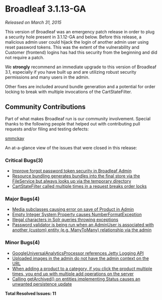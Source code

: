 # Broadleaf 3.1.13-GA

_Released on March 31, 2015_

This version of Broadleaf was an emergency patch release in order to plug a security hole present in 3.1.12-GA and below. Before this release, a malicious admin user could hijack the login of another admin user using reset password tokens. This was the extent of the vulnerability and Customer (frontend) logins has had this security from the beginning and did not require a patch.

We **strongly** recommend an immediate upgrade to this version of Broadleaf 3.1, especially if you have built up and are utilizing robust security permissions and many users in the admin.

Other fixes are included around bundle generation and a potential for order locking to break with multiple invocations of the CartStateFilter.

## Community Contributions
Part of what makes Broadleaf run is our community involvement. Special thanks to the following people that helped out with contributing pull requests and/or filing and testing defects:

[smmckay](https://github.com/smmckay)

An at-a-glance view of the issues that were closed in this release:
### Critical Bugs(3)
- [Improve forgot password token security in Broadleaf Admin](https://github.com/BroadleafCommerce/BroadleafCommerce/issues/1298)
- [Resource bundling generates bundles into the final store via the FileService but always looks up via the temporary directory](https://github.com/BroadleafCommerce/BroadleafCommerce/issues/1255)
- [CartStateFilter called multiple times in a request breaks order locks](https://github.com/BroadleafCommerce/BroadleafCommerce/issues/1239)

### Major Bugs(4)
- [Media subclasses causing error on save of Product in Admin](https://github.com/BroadleafCommerce/BroadleafCommerce/issues/1258)
- [Empty Integer System Property causes NumberFormatException](https://github.com/BroadleafCommerce/BroadleafCommerce/issues/1252)
- [Illegal characters in Solr queries throwing exceptions](https://github.com/BroadleafCommerce/BroadleafCommerce/issues/1257)
- [Password validator is being run when an AdminUser is associated with another (custom) entity (e.g. ManyToMany) relationship via the admin](https://github.com/BroadleafCommerce/BroadleafCommerce/issues/1245)

### Minor Bugs(4)
- [GoogleUniversalAnalyticsProcessor references Jetty Logging API](https://github.com/BroadleafCommerce/BroadleafCommerce/issues/1253)
- [Uploaded images in the admin do not have the admin context on the URL](https://github.com/BroadleafCommerce/BroadleafCommerce/issues/1251)
- [When adding a product to a category, if you click the product multiple times, you end up with multiple add operations on the server](https://github.com/BroadleafCommerce/BroadleafCommerce/issues/1250)
- [Calling getArchived() on entities implementing Status causes an unwanted persistence update](https://github.com/BroadleafCommerce/BroadleafCommerce/issues/1246)

**Total Resolved Issues: 11**

